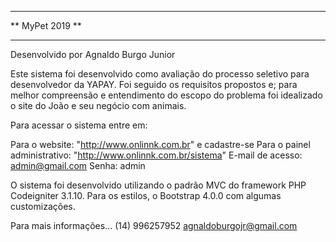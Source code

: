 *************************
**    MyPet 2019       **
*************************
Desenvolvido por Agnaldo Burgo Junior


Este sistema foi desenvolvido como avaliação do processo seletivo para desenvolvedor da YAPAY.
Foi seguido os requisitos propostos e; para melhor compreensão e entendimento do escopo do problema foi idealizado o site do João e seu negócio com animais.

Para acessar o sistema entre em:

Para o website: "http://www.onlinnk.com.br" e cadastre-se
Para o painel administrativo: "http://www.onlinnk.com.br/sistema"
    E-mail de acesso: admin@gmail.com
    Senha: admin

O sistema foi desenvolvido utilizando o padrão MVC do framework PHP Codeigniter 3.1.10.
Para os estilos, o Bootstrap 4.0.0 com algumas customizações.

Para mais informações...
(14) 996257952
agnaldoburgojr@gmail.com
